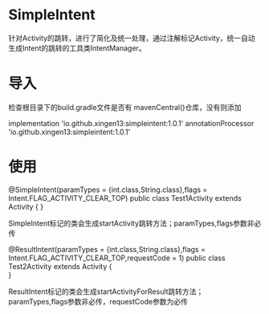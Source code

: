 # SimpleIntent

针对Activity的跳转，进行了简化及统一处理，通过注解标记Activity，统一自动生成Intent的跳转的工具类IntentManager。

# 导入
检查根目录下的build.gradle文件是否有 mavenCentral()仓库，没有则添加

implementation 'io.github.xingen13:simpleintent:1.0.1'
annotationProcessor 'io.github.xingen13:simpleintent:1.0.1'

# 使用

@SimpleIntent(paramTypes = {int.class,String.class},flags = Intent.FLAG_ACTIVITY_CLEAR_TOP)
public class Test1Activity extends Activity {
}

SimpleIntent标记的类会生成startActivity跳转方法；paramTypes,flags参数非必传

@ResultIntent(paramTypes = {int.class,String.class},flags = Intent.FLAG_ACTIVITY_CLEAR_TOP,requestCode = 1)
public class Test2Activity extends Activity {  
}

ResultIntent标记的类会生成startActivityForResult跳转方法；paramTypes,flags参数非必传，requestCode参数为必传
